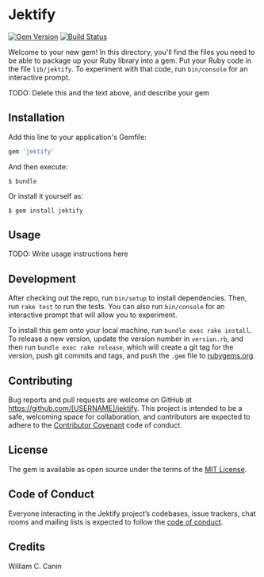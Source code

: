 # Jektify

[![Gem Version](https://badge.fury.io/rb/jektify.svg)](https://badge.fury.io/rb/jektify)
[![Build Status](https://travis-ci.org/jektify/jektify.svg?branch=master)](https://travis-ci.org/jektify/jektify)

Welcome to your new gem! In this directory, you'll find the files you need to be able to package up your Ruby library into a gem. Put your Ruby code in the file `lib/jektify`. To experiment with that code, run `bin/console` for an interactive prompt.

TODO: Delete this and the text above, and describe your gem

## Installation

Add this line to your application's Gemfile:

```ruby
gem 'jektify'
```

And then execute:

    $ bundle

Or install it yourself as:

    $ gem install jektify

## Usage

TODO: Write usage instructions here

## Development

After checking out the repo, run `bin/setup` to install dependencies. Then, run `rake test` to run the tests. You can also run `bin/console` for an interactive prompt that will allow you to experiment.

To install this gem onto your local machine, run `bundle exec rake install`. To release a new version, update the version number in `version.rb`, and then run `bundle exec rake release`, which will create a git tag for the version, push git commits and tags, and push the `.gem` file to [rubygems.org](https://rubygems.org).

## Contributing

Bug reports and pull requests are welcome on GitHub at https://github.com/[USERNAME]/jektify. This project is intended to be a safe, welcoming space for collaboration, and contributors are expected to adhere to the [Contributor Covenant](http://contributor-covenant.org) code of conduct.

## License

The gem is available as open source under the terms of the [MIT License](https://opensource.org/licenses/MIT).

## Code of Conduct

Everyone interacting in the Jektify project’s codebases, issue trackers, chat rooms and mailing lists is expected to follow the [code of conduct](https://github.com/[USERNAME]/jektify/blob/master/CODE_OF_CONDUCT.md).

## Credits

William C. Canin
